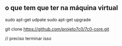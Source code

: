 ## o que tem que ter na máquina virtual

sudo apt-get udpate
sudo apt-get upgrade

git clone https://github.com/projeto7c0/7c0-core.git

// preciso terminar isso
